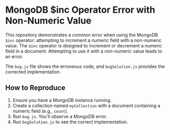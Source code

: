 # MongoDB $inc Operator Error with Non-Numeric Value

This repository demonstrates a common error when using the MongoDB `$inc` operator: attempting to increment a numeric field with a non-numeric value. The `$inc` operator is designed to increment or decrement a numeric field in a document.  Attempting to use it with a non-numeric value leads to an error.

The `bug.js` file shows the erroneous code, and `bugSolution.js` provides the corrected implementation.

## How to Reproduce

1.  Ensure you have a MongoDB instance running.
2.  Create a collection named `myCollection` with a document containing a numeric field (e.g., `count`).
3.  Run `bug.js`. You'll observe a MongoDB error.
4.  Run `bugSolution.js` to see the correct implementation.